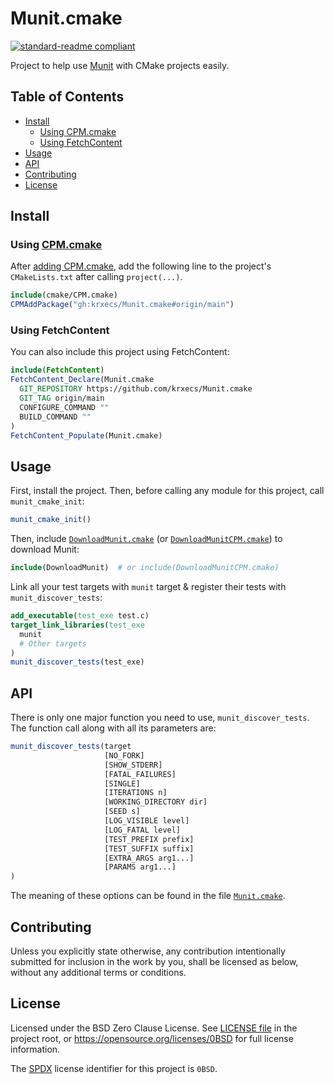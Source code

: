 <!--
SPDX-License-Identifier: 0BSD
-->

# Munit.cmake

[![standard-readme compliant](https://img.shields.io/badge/readme%20style-standard-brightgreen.svg?style=flat-square)](https://github.com/RichardLitt/standard-readme)

Project to help use [Munit](https://nemequ.github.io/munit/) with CMake projects easily.

## Table of Contents

- [Install](#install)
  - [Using CPM.cmake](#using-cpmcmake)
  - [Using FetchContent](#using-fetchcontent)
- [Usage](#usage)
- [API](#api)
- [Contributing](#contributing)
- [License](#license)

## Install

### Using [CPM.cmake](https://github.com/cpm-cmake/CPM.cmake)

After [adding CPM.cmake](https://github.com/cpm-cmake/CPM.cmake#adding-cpm), add the following line to the project's `CMakeLists.txt` after calling `project(...)`.

```cmake
include(cmake/CPM.cmake)
CPMAddPackage("gh:krxecs/Munit.cmake#origin/main")
```

### Using FetchContent

You can also include this project using FetchContent:

```cmake
include(FetchContent)
FetchContent_Declare(Munit.cmake
  GIT_REPOSITORY https://github.com/krxecs/Munit.cmake
  GIT_TAG origin/main
  CONFIGURE_COMMAND ""
  BUILD_COMMAND ""
)
FetchContent_Populate(Munit.cmake)
```

## Usage

First, install the project. Then, before calling any module for this project, call `munit_cmake_init`:

```cmake
munit_cmake_init()
```

Then, include [`DownloadMunit.cmake`](DownloadMunit.cmake) (or [`DownloadMunitCPM.cmake`](DownloadMunitCPM.cmake)) to download Munit:

```cmake
include(DownloadMunit)  # or include(DownloadMunitCPM.cmake)
```

Link all your test targets with `munit` target & register their tests with `munit_discover_tests`:

```cmake
add_executable(test_exe test.c)
target_link_libraries(test_exe
  munit
  # Other targets
)
munit_discover_tests(test_exe)
```

## API

There is only one major function you need to use, `munit_discover_tests`. The function call along with all its parameters are:

```cmake
munit_discover_tests(target
                     [NO_FORK]
                     [SHOW_STDERR]
                     [FATAL_FAILURES]
                     [SINGLE]
                     [ITERATIONS n]
                     [WORKING_DIRECTORY dir]
                     [SEED s]
                     [LOG_VISIBLE level]
                     [LOG_FATAL level]
                     [TEST_PREFIX prefix]
                     [TEST_SUFFIX suffix]
                     [EXTRA_ARGS arg1...]
                     [PARAMS arg1...]
)
```

The meaning of these options can be found in the file [`Munit.cmake`](Munit.cmake).

## Contributing

Unless you explicitly state otherwise, any contribution intentionally submitted
for inclusion in the work by you, shall be licensed as below, without any
additional terms or conditions.

## License

Licensed under the BSD Zero Clause License. See [LICENSE file](LICENSE.md) in
the project root, or https://opensource.org/licenses/0BSD for full license
information.

The [SPDX](https://spdx.dev) license identifier for this project is `0BSD`.
